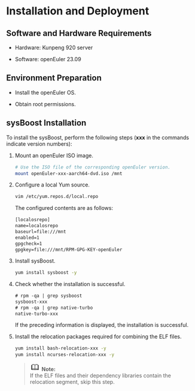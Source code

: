 # Installation and Deployment

## Software and Hardware Requirements

- Hardware: Kunpeng 920 server

- Software: openEuler 23.09

## Environment Preparation

- Install the openEuler OS.

- Obtain root permissions.

## sysBoost Installation

To install the sysBoost, perform the following steps (**xxx** in the commands indicate version numbers):

1. Mount an openEuler ISO image.

    ```sh
    # Use the ISO file of the corresponding openEuler version.
    mount openEuler-xxx-aarch64-dvd.iso /mnt
    ```

2. Configure a local Yum source.

    ```sh
    vim /etc/yum.repos.d/local.repo
    ```

    The configured contents are as follows:

    ```text
    [localosrepo]
    name=localosrepo
    baseurl=file:///mnt
    enabled=1
    gpgcheck=1
    gpgkey=file:///mnt/RPM-GPG-KEY-openEuler
    ```

3. Install sysBoost.

    ```sh
    yum install sysboost -y
    ```

4. Check whether the installation is successful.

    ```text
    # rpm -qa | grep sysboost
    sysboost-xxx
    # rpm -qa | grep native-turbo
    native-turbo-xxx
    ```

    If the preceding information is displayed, the installation is successful.

5. Install the relocation packages required for combining the ELF files.

    ```sh
    yum install bash-relocation-xxx -y 
    yum install ncurses-relocation-xxx -y
    ```

    > ![](./figures/icon-note.gif) **Note:**  
    > If the ELF files and their dependency libraries contain the relocation segment, skip this step.
